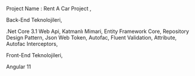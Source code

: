 Project Name : Rent A Car Project ,

Back-End Teknolojileri,

.Net Core 3.1 Web Api,
Katmanlı Mimari,
Entity Framework Core,
Repository Design Pattern,
Json Web Token,
Autofac,
Fluent Validation,
Attribute, 
Autofac Interceptors,

Front-End Teknolojileri,

Angular 11
